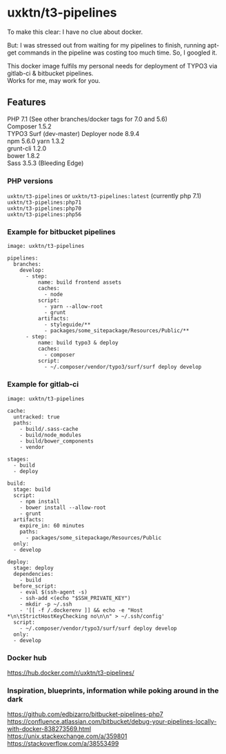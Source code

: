 # uxktn/t3-pipelines

To make this clear: I have no clue about docker. 

But: I was stressed out from waiting for my pipelines to finish, running apt-get commands in the pipeline was costing too much time. So, I googled it.

This docker image fulfils my personal needs for deployment of TYPO3 via gitlab-ci & bitbucket pipelines.  
Works for me, may work for you.

## Features

PHP 7.1 (See other branches/docker tags for 7.0 and 5.6)  
Composer 1.5.2  
TYPO3 Surf (dev-master) 
Deployer 
node 8.9.4  
npm 5.6.0
yarn 1.3.2  
grunt-cli 1.2.0  
bower 1.8.2  
Sass 3.5.3 (Bleeding Edge)

### PHP versions

`uxktn/t3-pipelines` or `uxktn/t3-pipelines:latest` (currently php 7.1)  
`uxktn/t3-pipelines:php71`  
`uxktn/t3-pipelines:php70`  
`uxktn/t3-pipelines:php56`  

### Example for bitbucket pipelines
```
image: uxktn/t3-pipelines

pipelines:
  branches:
    develop:
      - step:
          name: build frontend assets
          caches:
            - node
          script:
            - yarn --allow-root
            - grunt
          artifacts:
            - styleguide/**
            - packages/some_sitepackage/Resources/Public/**
      - step:
          name: build typo3 & deploy
          caches:
            - composer
          script:
            - ~/.composer/vendor/typo3/surf/surf deploy develop
```

### Example for gitlab-ci
```
image: uxktn/t3-pipelines

cache:
  untracked: true
  paths:
    - build/.sass-cache
    - build/node_modules
    - build/bower_components
    - vendor

stages:
  - build
  - deploy

build:
  stage: build
  script:
    - npm install
    - bower install --allow-root
    - grunt
  artifacts:
    expire_in: 60 minutes
    paths:
      - packages/some_sitepackage/Resources/Public
  only:
  - develop

deploy:
  stage: deploy
  dependencies:
    - build
  before_script:
    - eval $(ssh-agent -s)
    - ssh-add <(echo "$SSH_PRIVATE_KEY")
    - mkdir -p ~/.ssh
    - '[[ -f /.dockerenv ]] && echo -e "Host *\n\tStrictHostKeyChecking no\n\n" > ~/.ssh/config'
  script:
    - ~/.composer/vendor/typo3/surf/surf deploy develop
  only:
  - develop
```

### Docker hub
https://hub.docker.com/r/uxktn/t3-pipelines/

### Inspiration, blueprints, information while poking around in the dark
https://github.com/edbizarro/bitbucket-pipelines-php7  
https://confluence.atlassian.com/bitbucket/debug-your-pipelines-locally-with-docker-838273569.html  
https://unix.stackexchange.com/a/359801  
https://stackoverflow.com/a/38553499  

